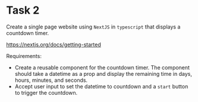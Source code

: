 # Task 2

Create a single page website using `NextJS` in `typescript` that displays a countdown timer.

<https://nextjs.org/docs/getting-started>

Requirements:

- Create a reusable component for the countdown timer. The component should take a datetime as a prop and display the remaining time in days, hours, minutes, and seconds.
- Accept user input to set the datetime to countdown and a `start` button to trigger the countdown.
